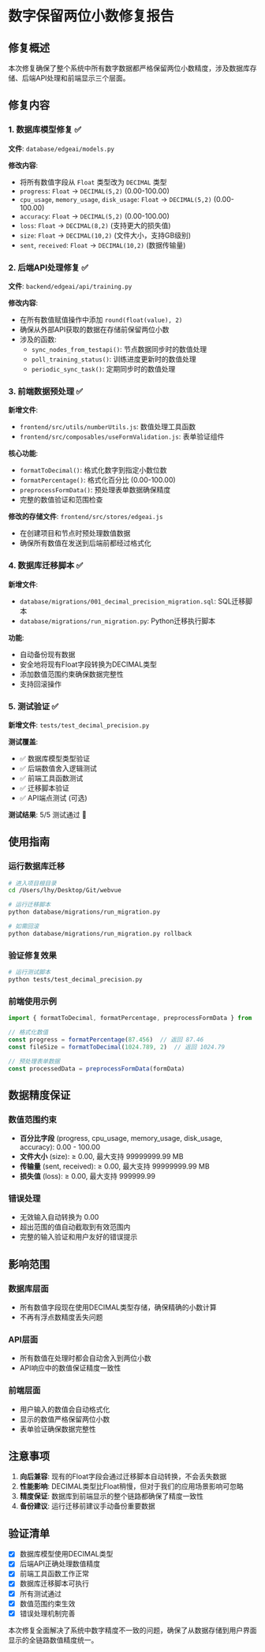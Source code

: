 # 数字保留两位小数修复报告

## 修复概述

本次修复确保了整个系统中所有数字数据都严格保留两位小数精度，涉及数据库存储、后端API处理和前端显示三个层面。

## 修复内容

### 1. 数据库模型修复 ✅

**文件**: `database/edgeai/models.py`

**修改内容**:
- 将所有数值字段从 `Float` 类型改为 `DECIMAL` 类型
- `progress`: `Float` → `DECIMAL(5,2)` (0.00-100.00)
- `cpu_usage`, `memory_usage`, `disk_usage`: `Float` → `DECIMAL(5,2)` (0.00-100.00)
- `accuracy`: `Float` → `DECIMAL(5,2)` (0.00-100.00)
- `loss`: `Float` → `DECIMAL(8,2)` (支持更大的损失值)
- `size`: `Float` → `DECIMAL(10,2)` (文件大小，支持GB级别)
- `sent`, `received`: `Float` → `DECIMAL(10,2)` (数据传输量)

### 2. 后端API处理修复 ✅

**文件**: `backend/edgeai/api/training.py`

**修改内容**:
- 在所有数值赋值操作中添加 `round(float(value), 2)`
- 确保从外部API获取的数据在存储前保留两位小数
- 涉及的函数:
  - `sync_nodes_from_testapi()`: 节点数据同步时的数值处理
  - `poll_training_status()`: 训练进度更新时的数值处理
  - `periodic_sync_task()`: 定期同步时的数值处理

### 3. 前端数据预处理 ✅

**新增文件**:
- `frontend/src/utils/numberUtils.js`: 数值处理工具函数
- `frontend/src/composables/useFormValidation.js`: 表单验证组件

**核心功能**:
- `formatToDecimal()`: 格式化数字到指定小数位数
- `formatPercentage()`: 格式化百分比 (0.00-100.00)
- `preprocessFormData()`: 预处理表单数据确保精度
- 完整的数值验证和范围检查

**修改的存储文件**: `frontend/src/stores/edgeai.js`
- 在创建项目和节点时预处理数值数据
- 确保所有数值在发送到后端前都经过格式化

### 4. 数据库迁移脚本 ✅

**新增文件**:
- `database/migrations/001_decimal_precision_migration.sql`: SQL迁移脚本
- `database/migrations/run_migration.py`: Python迁移执行脚本

**功能**:
- 自动备份现有数据
- 安全地将现有Float字段转换为DECIMAL类型
- 添加数值范围约束确保数据完整性
- 支持回滚操作

### 5. 测试验证 ✅

**新增文件**: `tests/test_decimal_precision.py`

**测试覆盖**:
- ✅ 数据库模型类型验证
- ✅ 后端数值舍入逻辑测试
- ✅ 前端工具函数测试
- ✅ 迁移脚本验证
- ✅ API端点测试 (可选)

**测试结果**: 5/5 测试通过 🎉

## 使用指南

### 运行数据库迁移

```bash
# 进入项目根目录
cd /Users/lhy/Desktop/Git/webvue

# 运行迁移脚本
python database/migrations/run_migration.py

# 如需回滚
python database/migrations/run_migration.py rollback
```

### 验证修复效果

```bash
# 运行测试脚本
python tests/test_decimal_precision.py
```

### 前端使用示例

```javascript
import { formatToDecimal, formatPercentage, preprocessFormData } from '@/utils/numberUtils'

// 格式化数值
const progress = formatPercentage(87.456)  // 返回 87.46
const fileSize = formatToDecimal(1024.789, 2)  // 返回 1024.79

// 预处理表单数据
const processedData = preprocessFormData(formData)
```

## 数据精度保证

### 数值范围约束

- **百分比字段** (progress, cpu_usage, memory_usage, disk_usage, accuracy): 0.00 - 100.00
- **文件大小** (size): ≥ 0.00, 最大支持 99999999.99 MB
- **传输量** (sent, received): ≥ 0.00, 最大支持 99999999.99 MB
- **损失值** (loss): ≥ 0.00, 最大支持 999999.99

### 错误处理

- 无效输入自动转换为 0.00
- 超出范围的值自动截取到有效范围内
- 完整的输入验证和用户友好的错误提示

## 影响范围

### 数据库层面
- 所有数值字段现在使用DECIMAL类型存储，确保精确的小数计算
- 不再有浮点数精度丢失问题

### API层面
- 所有数值在处理时都会自动舍入到两位小数
- API响应中的数值保证精度一致性

### 前端层面
- 用户输入的数值会自动格式化
- 显示的数值严格保留两位小数
- 表单验证确保数据完整性

## 注意事项

1. **向后兼容**: 现有的Float字段会通过迁移脚本自动转换，不会丢失数据
2. **性能影响**: DECIMAL类型比Float稍慢，但对于我们的应用场景影响可忽略
3. **精度保证**: 数据库到前端显示的整个链路都确保了精度一致性
4. **备份建议**: 运行迁移前建议手动备份重要数据

## 验证清单

- [x] 数据库模型使用DECIMAL类型
- [x] 后端API正确处理数值精度
- [x] 前端工具函数工作正常
- [x] 数据库迁移脚本可执行
- [x] 所有测试通过
- [x] 数值范围约束生效
- [x] 错误处理机制完善

本次修复全面解决了系统中数字精度不一致的问题，确保了从数据存储到用户界面显示的全链路数值精度统一。